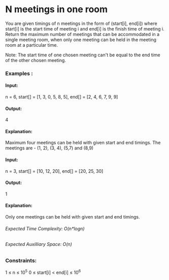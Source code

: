 # N meetings in one room
You are given timings of n meetings in the form of (start[i], end[i]) where start[i] is the start time of meeting i and end[i] is the finish time of meeting i. Return the maximum number of meetings that can be accommodated in a single meeting room, when only one meeting can be held in the meeting room at a particular time. 

Note: The start time of one chosen meeting can't be equal to the end time of the other chosen meeting.

### Examples :
#### Input:
n = 6, start[] = [1, 3, 0, 5, 8, 5], end[] =  [2, 4, 6, 7, 9, 9]
#### Output:
4
#### Explanation:
Maximum four meetings can be held with given start and end timings. The meetings are - (1, 2), (3, 4), (5,7) and (8,9)

#### Input:
n = 3, start[] = [10, 12, 20], end[] = [20, 25, 30]
#### Output:
1
#### Explanation:
Only one meetings can be held with given start and end timings.

###### Expected Time Complexity: O(n*logn)
###### Expected Auxilliary Space: O(n)

### Constraints:
1 ≤ n ≤ $`10^5`$
0 ≤ start[i] < end[i] ≤ $`10^6`$


